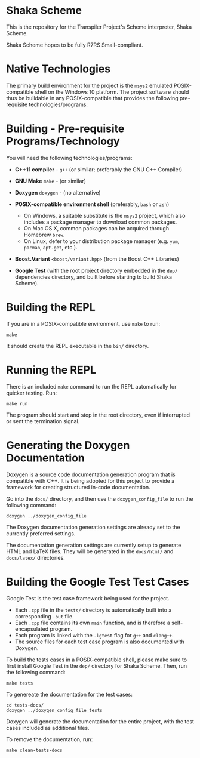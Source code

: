 # Shaka Scheme

This is the repository for the Transpiler Project's Scheme interpreter,
Shaka Scheme.

Shaka Scheme hopes to be fully R7RS Small-compliant.

# Native Technologies

The primary build environment for the project is the `msys2` emulated
POSIX-compatible shell on the Windows 10 platform. The project software should
thus be buildable in any POSIX-compatible that provides the following
pre-requisite technologies/programs:

# Building - Pre-requisite Programs/Technology

You will need the following technologies/programs:

- **C++11 compiler** - `g++` (or similar; preferably the GNU C++ Compiler)
- **GNU Make** `make` - (or similar)
- **Doxygen** `doxygen` - (no alternative)
- **POSIX-compatible environment shell** (preferably, `bash` or `zsh`)
    - On Windows, a suitable substitute is the `msys2` project, which also
      includes a package manager to download common packages.
    - On Mac OS X, common packages can be acquired through Homebrew `brew`.
    - On Linux, defer to your distribution package manager
      (e.g. `yum`, `pacman`, `apt-get`, etc.).

- **Boost.Variant** `<boost/variant.hpp>` (from the Boost C++ Libraries)
- **Google Test** (with the root project directory embedded in the `dep/`
  dependencies directory, and built before starting to build Shaka Scheme).

# Building the REPL

If you are in a POSIX-compatible environment, use `make` to run:

    make

It should create the REPL executable in the `bin/` directory.

# Running the REPL

There is an included `make` command to run the REPL automatically for
quicker testing. Run:

    make run

The program should start and stop in the root directory, even if interrupted
or sent the termination signal.

# Generating the Doxygen Documentation

Doxygen is a source code documentation generation program that is compatible
with C++. It is being adopted for this project to provide a framework for creating
structured in-code documentation.

Go into the `docs/` directory, and then use the `doxygen_config_file` to run the
following command:

    doxygen ../doxygen_config_file

The Doxygen documentation generation settings are already set to the currently
preferred settings.

The documentation generation settings are currently setup to generate HTML and
LaTeX files. They will be generated in the `docs/html/` and `docs/latex/` directories.

# Building the Google Test Test Cases

Google Test is the test case framework being used for the project.

- Each `.cpp` file in the `tests/` directory is automatically built into a
corresponding `.out` file.
- Each `.cpp` file contains its own `main` function, and is therefore a
self-encapsulated program. 
- Each program is linked with the `-lgtest` flag for `g++` and `clang++`.
- The source files for each test case program is also documented with Doxygen.

To build the tests cases in a POSIX-compatible shell, please make sure to first
install Google Test in the `dep/` directory for Shaka Scheme. Then, run the
following command:

    make tests

To genereate the documentation for the test cases:

    cd tests-docs/
    doxygen ../doxygen_config_file_tests

Doxygen will generate the documentation for the entire project, with the test
cases included as additional files. 

To remove the documentation, run:

    make clean-tests-docs

